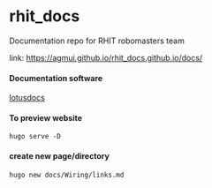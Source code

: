 # rhit_docs
Documentation repo for RHIT robomasters team 

link: https://agmui.github.io/rhit_docs.github.io/docs/

#### Documentation software
[lotusdocs](https://lotusdocs.dev/docs/)

#### To preview website
```shell
hugo serve -D
```
#### create new page/directory
```shell
hugo new docs/Wiring/links.md
```
